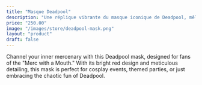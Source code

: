 ```yaml
---
title: "Masque Deadpool"
description: "Une réplique vibrante du masque iconique de Deadpool, mêlant humour et héroïsme."
price: "250.00"
image: "/images/store/deadpool-mask.png"
layout: "product"
draft: false
---
```

Channel your inner mercenary with this Deadpool mask, designed for fans of the "Merc with a Mouth." With its bright red design and meticulous detailing, this mask is perfect for cosplay events, themed parties, or just embracing the chaotic fun of Deadpool.
